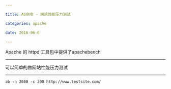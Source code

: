 ```yaml
---

title: Ab命令 - 网站性能压力测试

categories: apache

date: 2016-06-6

---
```


Apache 的 httpd 工具包中提供了apachebench

---

可以简单的做网站性能压力测试

---

`ab -n 2000 -c 200 http://www.testsite.com/`